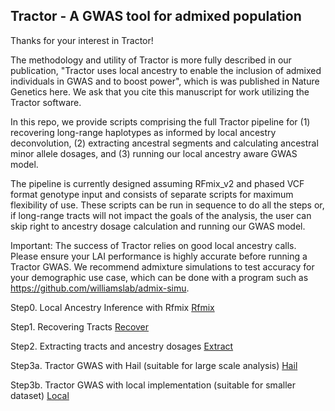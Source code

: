 ## Tractor - A GWAS tool for admixed population 

Thanks for your interest in Tractor!

The methodology and utility of Tractor is more fully described in our publication, "Tractor uses local ancestry to enable the inclusion of admixed individuals in GWAS and to boost power", which is was published in Nature Genetics here. We ask that you cite this manuscript for work utilizing the Tractor software.

In this repo, we provide scripts comprising the full Tractor pipeline for (1) recovering long-range haplotypes as informed by local ancestry deconvolution, (2) extracting ancestral segments and calculating ancestral minor allele dosages, and (3) running our local ancestry aware GWAS model.

The pipeline is currently designed assuming RFmix_v2 and phased VCF format genotype input and consists of separate scripts for maximum flexibility of use. These scripts can be run in sequence to do all the steps or, if long-range tracts will not impact the goals of the analysis, the user can skip right to ancestry dosage calculation and running our GWAS model.

Important: The success of Tractor relies on good local ancestry calls. Please ensure your LAI performance is highly accurate before running a Tractor GWAS. We recommend admixture simulations to test accuracy for your demographic use case, which can be done with a program such as https://github.com/williamslab/admix-simu.



Step0. Local Ancestry Inference with Rfmix [Rfmix](Rfmix.md)

Step1. Recovering Tracts [Recover](Recover.md)

Step2. Extracting tracts and ancestry dosages [Extract](Extract.md)

Step3a. Tractor GWAS with Hail (suitable for large scale analysis) [Hail](Hail.md)

Step3b. Tractor GWAS with local implementation (suitable for smaller dataset) [Local](Local.md)

